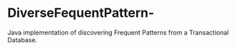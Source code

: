 # DiverseFequentPattern-

Java implementation of discovering Frequent Patterns from a Transactional Database.
